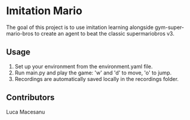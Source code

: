 # Imitation Mario
The goal of this project is to use imitation learning alongside gym-super-mario-bros to create an agent to beat the classic supermariobros v3.  

## Usage
1. Set up your environment from the environment.yaml file.
2. Run main.py and play the game: 'w' and 'd' to move, 'o' to jump.
3. Recordings are automatically saved locally in the recordings folder.

## Contributors
Luca Macesanu
